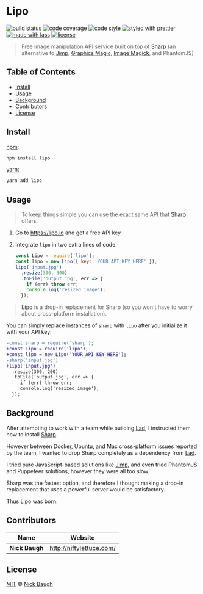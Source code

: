# Lipo

[![build status](https://img.shields.io/travis/niftylettuce/lipo.svg)](https://travis-ci.org/niftylettuce/lipo)
[![code coverage](https://img.shields.io/codecov/c/github/niftylettuce/lipo.svg)](https://codecov.io/gh/niftylettuce/lipo)
[![code style](https://img.shields.io/badge/code_style-XO-5ed9c7.svg)](https://github.com/sindresorhus/xo)
[![styled with prettier](https://img.shields.io/badge/styled_with-prettier-ff69b4.svg)](https://github.com/prettier/prettier)
[![made with lass](https://img.shields.io/badge/made_with-lass-95CC28.svg)](https://lass.js.org)
[![license](https://img.shields.io/github/license/niftylettuce/lipo.svg)](LICENSE)

> Free image manipulation API service built on top of [Sharp][] (an alternative to [Jimp][], [Graphics Magic][gm], [Image Magick][im], and PhantomJS)


## Table of Contents

* [Install](#install)
* [Usage](#usage)
* [Background](#background)
* [Contributors](#contributors)
* [License](#license)


## Install

[npm][]:

```sh
npm install lipo
```

[yarn][]:

```sh
yarn add lipo
```


## Usage

> To keep things simple you can use the exact same API that [Sharp][] offers.

1. Go to <https://lipo.io> and get a free API key

2. Integrate `lipo` in two extra lines of code:

   ```js
   const Lipo = require('lipo');
   const lipo = new Lipo({ key: 'YOUR_API_KEY_HERE' });
   lipo('input.jpg')
     .resize(300, 300)
     .toFile('output.jpg', err => {
       if (err) throw err;
       console.log('resized image');
     });
   ```

> **Lipo** is a drop-in replacement for Sharp (so you won't have to worry about cross-platform installation).

You can simply replace instances of `sharp` with `lipo` after you initialize it with your API key:

```diff
-const sharp = require('sharp');
+const Lipo = require('lipo');
+const lipo = new Lipo('YOUR_API_KEY_HERE');
-sharp('input.jpg')
+lipo('input.jpg')
  .resize(300, 200)
  .toFile('output.jpg', err => {
     if (err) throw err;
     console.log('resized image');
  });
```


## Background

After attempting to work with a team while building [Lad][], I instructed them how to install [Sharp][].

However between Docker, Ubuntu, and Mac cross-platform issues reported by the team, I wanted to drop Sharp completely as a dependency from [Lad][].

I tried pure JavaScript-based solutions like [Jimp][], and even tried PhantomJS and Puppeteer solutions, however they were all too slow.

Sharp was the fastest option, and therefore I thought making a drop-in replacement that uses a powerful server would be satisfactory.

Thus Lipo was born.


## Contributors

| Name           | Website                    |
| -------------- | -------------------------- |
| **Nick Baugh** | <http://niftylettuce.com/> |


## License

[MIT](LICENSE) © [Nick Baugh](http://niftylettuce.com/)


## 

[npm]: https://www.npmjs.com/

[yarn]: https://yarnpkg.com/

[sharp]: http://sharp.dimens.io/

[jimp]: https://github.com/oliver-moran/jimp

[gm]: https://aheckmann.github.io/gm/

[im]: https://github.com/yourdeveloper/node-imagemagick

[lad]: https://lad.js.org
